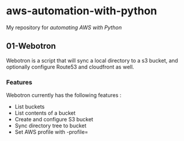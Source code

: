 # aws-automation-with-python

My repository for *automating AWS with Python*

## 01-Webotron

Webotron is a script that will sync a local directory to a s3 bucket, and optionally configure Route53 and cloudfront as well.

### Features

Webotron currently has the following features :

- List buckets
- List contents of a bucket
- Create and configure S3 bucket
- Sync directory tree to bucket
- Set AWS profile with -profile=<profileName>
